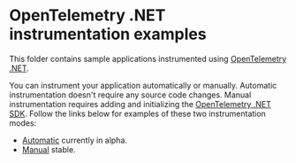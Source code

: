 # OpenTelemetry .NET instrumentation examples

This folder contains sample applications instrumented using
[OpenTelemetry .NET](https://opentelemetry.io/docs/instrumentation/net/).

You can instrument your application automatically or manually.
Automatic instrumentation doesn't require any source code changes.
Manual instrumentation requires adding and initializing the
[OpenTelemetry .NET SDK](https://github.com/open-telemetry/opentelemetry-dotnet/blob/main/src/OpenTelemetry/README.md).
Follow the links below for examples of these two instrumentation modes:

- [Automatic](./automatic/README.md) currently in alpha.
- [Manual](./manual/README.md) stable.
